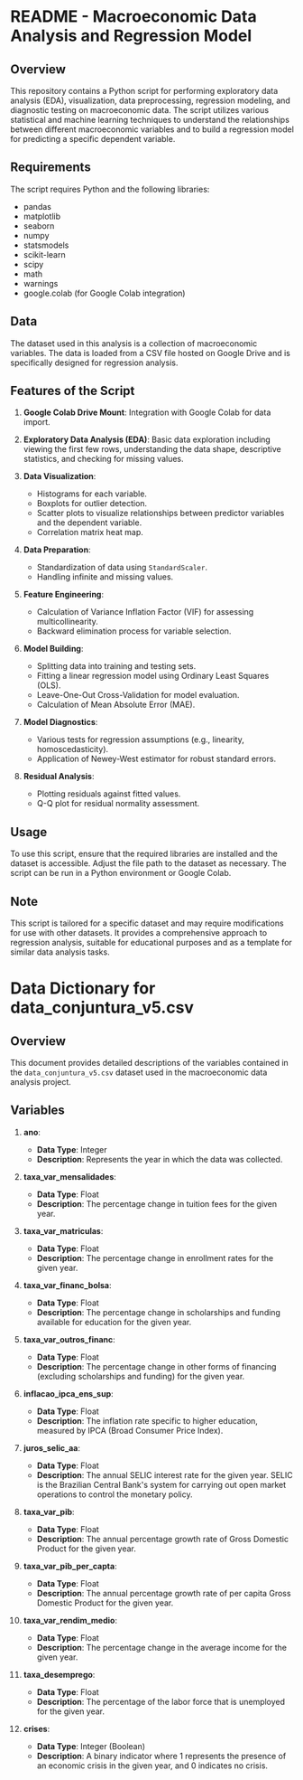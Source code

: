 # README - Macroeconomic Data Analysis and Regression Model

## Overview

This repository contains a Python script for performing exploratory data analysis (EDA), visualization, data preprocessing, regression modeling, and diagnostic testing on macroeconomic data. The script utilizes various statistical and machine learning techniques to understand the relationships between different macroeconomic variables and to build a regression model for predicting a specific dependent variable.

## Requirements

The script requires Python and the following libraries:

- pandas
- matplotlib
- seaborn
- numpy
- statsmodels
- scikit-learn
- scipy
- math
- warnings
- google.colab (for Google Colab integration)

## Data

The dataset used in this analysis is a collection of macroeconomic variables. The data is loaded from a CSV file hosted on Google Drive and is specifically designed for regression analysis.

## Features of the Script

1. **Google Colab Drive Mount**: Integration with Google Colab for data import.

2. **Exploratory Data Analysis (EDA)**: Basic data exploration including viewing the first few rows, understanding the data shape, descriptive statistics, and checking for missing values.

3. **Data Visualization**:
   - Histograms for each variable.
   - Boxplots for outlier detection.
   - Scatter plots to visualize relationships between predictor variables and the dependent variable.
   - Correlation matrix heat map.

4. **Data Preparation**:
   - Standardization of data using `StandardScaler`.
   - Handling infinite and missing values.

5. **Feature Engineering**:
   - Calculation of Variance Inflation Factor (VIF) for assessing multicollinearity.
   - Backward elimination process for variable selection.

6. **Model Building**:
   - Splitting data into training and testing sets.
   - Fitting a linear regression model using Ordinary Least Squares (OLS).
   - Leave-One-Out Cross-Validation for model evaluation.
   - Calculation of Mean Absolute Error (MAE).

7. **Model Diagnostics**:
   - Various tests for regression assumptions (e.g., linearity, homoscedasticity).
   - Application of Newey-West estimator for robust standard errors.

8. **Residual Analysis**:
   - Plotting residuals against fitted values.
   - Q-Q plot for residual normality assessment.

## Usage

To use this script, ensure that the required libraries are installed and the dataset is accessible. Adjust the file path to the dataset as necessary. The script can be run in a Python environment or Google Colab.

## Note

This script is tailored for a specific dataset and may require modifications for use with other datasets. It provides a comprehensive approach to regression analysis, suitable for educational purposes and as a template for similar data analysis tasks.

# Data Dictionary for data_conjuntura_v5.csv

## Overview
This document provides detailed descriptions of the variables contained in the `data_conjuntura_v5.csv` dataset used in the macroeconomic data analysis project.

## Variables

1. **ano**: 
   - **Data Type**: Integer
   - **Description**: Represents the year in which the data was collected.

2. **taxa_var_mensalidades**: 
   - **Data Type**: Float
   - **Description**: The percentage change in tuition fees for the given year.

3. **taxa_var_matriculas**: 
   - **Data Type**: Float
   - **Description**: The percentage change in enrollment rates for the given year.

4. **taxa_var_financ_bolsa**: 
   - **Data Type**: Float
   - **Description**: The percentage change in scholarships and funding available for education for the given year.

5. **taxa_var_outros_financ**: 
   - **Data Type**: Float
   - **Description**: The percentage change in other forms of financing (excluding scholarships and funding) for the given year.

6. **inflacao_ipca_ens_sup**: 
   - **Data Type**: Float
   - **Description**: The inflation rate specific to higher education, measured by IPCA (Broad Consumer Price Index).

7. **juros_selic_aa**: 
   - **Data Type**: Float
   - **Description**: The annual SELIC interest rate for the given year. SELIC is the Brazilian Central Bank's system for carrying out open market operations to control the monetary policy.

8. **taxa_var_pib**: 
   - **Data Type**: Float
   - **Description**: The annual percentage growth rate of Gross Domestic Product for the given year.

9. **taxa_var_pib_per_capta**: 
   - **Data Type**: Float
   - **Description**: The annual percentage growth rate of per capita Gross Domestic Product for the given year.

10. **taxa_var_rendim_medio**: 
    - **Data Type**: Float
    - **Description**: The percentage change in the average income for the given year.

11. **taxa_desemprego**: 
    - **Data Type**: Float
    - **Description**: The percentage of the labor force that is unemployed for the given year.

12. **crises**: 
    - **Data Type**: Integer (Boolean)
    - **Description**: A binary indicator where 1 represents the presence of an economic crisis in the given year, and 0 indicates no crisis.
